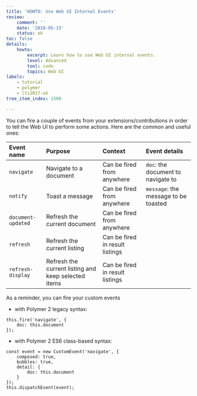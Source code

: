 ```yaml
---
title: 'HOWTO: Use Web UI Internal Events'
review:
    comment: ''
    date: '2018-05-15'
    status: ok
toc: false
details:
    howto:
        excerpt: Learn how to use Web UI internal events.
        level: Advanced
        tool: code
        topics: Web UI
labels:
    - tutorial
    - polymer
    - lts2017-ok
tree_item_index: 1500

---
```


You can fire a couple of events from your extensions/contributions in order to tell the Web UI to perform some actions. Here are the common and useful ones:

| Event name         | Purpose                                             | Context                         | Event details                        |
|:-------------------|:----------------------------------------------------|:--------------------------------|:-------------------------------------|
| `navigate`         | Navigate to a document                              | Can be fired from anywhere      | `doc`: the document to navigate to   |
| `notify`           | Toast a message                                     | Can be fired from anywhere      | `message`: the message to be toasted |
| `document-updated` | Refresh the current document                        | Can be fired from anywhere      |                                      |
| `refresh`          | Refresh the current listing                         | Can be fired in result listings |                                      |
| `refresh-display`  | Refresh the current listing and keep selected items | Can be fired in result listings |                                      |

As a reminder, you can fire your custom events
 - with Polymer 2 legacy syntax:
```
this.fire('navigate', {
    doc: this.document
});
```
 - with Polymer 2 ES6 class-based syntax:
```
const event = new CustomEvent('navigate', {
    composed: true,
    bubbles: true,
    detail: {
        doc: this.document
    }
});
this.dispatchEvent(event);
```
